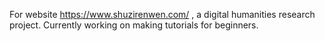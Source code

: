 For website https://www.shuzirenwen.com/ , a digital humanities research project.
Currently working on making tutorials for beginners. 
